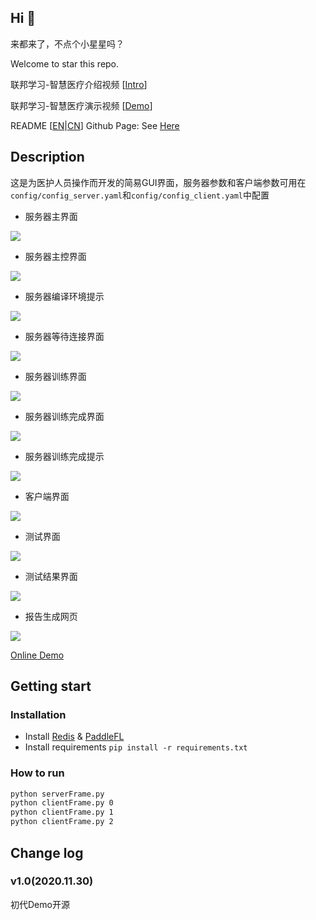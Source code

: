 ## Hi 👋

来都来了，不点个小星星吗？

Welcome to star this repo.

联邦学习-智慧医疗介绍视频 [<a href="https://www.bilibili.com/video/BV">Intro</a>]

联邦学习-智慧医疗演示视频 [<a href="https://www.bilibili.com/video/BV">Demo</a>]

README [<a href="README.md">EN</a>|<a href="README_CN.md">CN</a>]
Github Page: See <a href="https://beiyuouo.github.io/paddle-fl-gui/">Here</a>

## Description

这是为医护人员操作而开发的简易GUI界面，服务器参数和客户端参数可用在`config/config_server.yaml`和`config/config_client.yaml`中配置

- 服务器主界面

![](imgs/serverFrame.png)

- 服务器主控界面

![](imgs/serverControlFrame.png)

- 服务器编译环境提示

![](imgs/compileEnv.png)

- 服务器等待连接界面

![](imgs/serverGetConect.png)

- 服务器训练界面

![](imgs/serverTrain.png)

- 服务器训练完成界面

![](imgs/serverFinish.png)

- 服务器训练完成提示

![](imgs/serverTrained.png)

- 客户端界面

![](imgs/clientFrame.png)

- 测试界面

![](imgs/testFrame.png)

- 测试结果界面

![](imgs/testResult.png)

- 报告生成网页

![](imgs/report.png)

<a href="https://beiyuouo.github.io/paddle-fl-gui/report/report">Online Demo</a>


## Getting start

### Installation

- Install <a href="https://paddlefl.bj.bcebos.com/redis-stable.tar">Redis</a> & <a href="https://github.com/PaddlePaddle/PaddleFL">PaddleFL</a>
- Install requirements `pip install -r requirements.txt`


### How to run

```sh
python serverFrame.py
python clientFrame.py 0
python clientFrame.py 1
python clientFrame.py 2
```


## Change log

### v1.0(2020.11.30)
初代Demo开源





